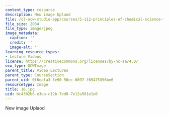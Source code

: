```yaml
---
content_type: resource
description: New image Uplaod
file: /ol-ocw-studio-app/courses/5-112-principles-of-chemical-science-fall-2005/bc4302b6e3eac12b7ed07e12a581e1e0_16.jpg
file_size: 2034
file_type: image/jpeg
image_metadata:
  caption: ''
  credit: ''
  image-alt: ''
learning_resource_types:
- Lecture Videos
license: https://creativecommons.org/licenses/by-nc-sa/4.0/
ocw_type: OCWImage
parent_title: Video Lectures
parent_type: CourseSection
parent_uid: 0f6eafa3-3e90-56ec-6097-f69475356be6
resourcetype: Image
title: 16.jpg
uid: bc4302b6-e3ea-c12b-7ed0-7e12a581e1e0
---
```

New image Uplaod